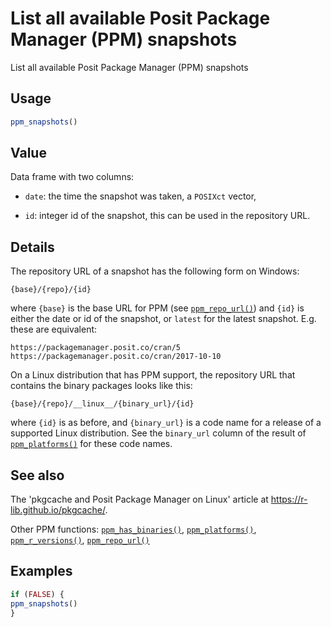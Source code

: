 # List all available Posit Package Manager (PPM) snapshots

List all available Posit Package Manager (PPM) snapshots

## Usage

``` r
ppm_snapshots()
```

## Value

Data frame with two columns:

- `date`: the time the snapshot was taken, a `POSIXct` vector,

- `id`: integer id of the snapshot, this can be used in the repository
  URL.

## Details

The repository URL of a snapshot has the following form on Windows:

    {base}/{repo}/{id}

where `{base}` is the base URL for PPM (see
[`ppm_repo_url()`](https://pak.r-lib.org/dev/reference/ppm_repo_url.md))
and `{id}` is either the date or id of the snapshot, or `latest` for the
latest snapshot. E.g. these are equivalent:

    https://packagemanager.posit.co/cran/5
    https://packagemanager.posit.co/cran/2017-10-10

On a Linux distribution that has PPM support, the repository URL that
contains the binary packages looks like this:

    {base}/{repo}/__linux__/{binary_url}/{id}

where `{id}` is as before, and `{binary_url}` is a code name for a
release of a supported Linux distribution. See the `binary_url` column
of the result of
[`ppm_platforms()`](https://pak.r-lib.org/dev/reference/ppm_platforms.md)
for these code names.

## See also

The 'pkgcache and Posit Package Manager on Linux' article at
<https://r-lib.github.io/pkgcache/>.

Other PPM functions:
[`ppm_has_binaries()`](https://pak.r-lib.org/dev/reference/ppm_has_binaries.md),
[`ppm_platforms()`](https://pak.r-lib.org/dev/reference/ppm_platforms.md),
[`ppm_r_versions()`](https://pak.r-lib.org/dev/reference/ppm_r_versions.md),
[`ppm_repo_url()`](https://pak.r-lib.org/dev/reference/ppm_repo_url.md)

## Examples

``` r
if (FALSE) {
ppm_snapshots()
}
```
